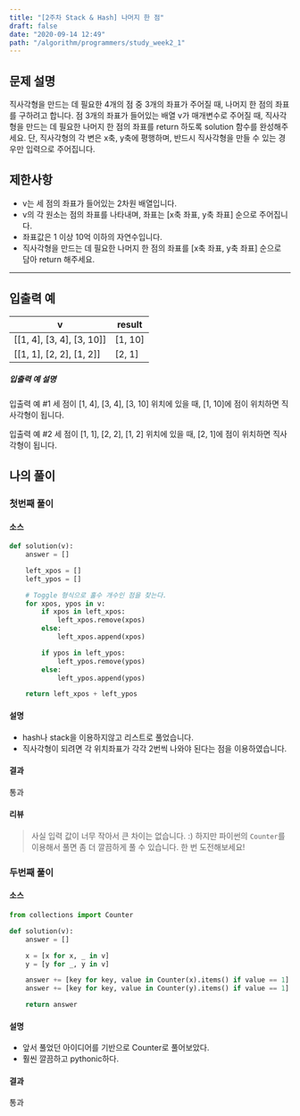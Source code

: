 ```yaml
---
title: "[2주차 Stack & Hash] 나머지 한 점"
draft: false
date: "2020-09-14 12:49"
path: "/algorithm/programmers/study_week2_1"
---
```


## 문제 설명

직사각형을 만드는 데 필요한 4개의 점 중 3개의 좌표가 주어질 때, 나머지 한 점의 좌표를 구하려고 합니다. 점 3개의 좌표가 들어있는 배열 v가 매개변수로 주어질 때, 직사각형을 만드는 데 필요한 나머지 한 점의 좌표를 return 하도록 solution 함수를 완성해주세요. 단, 직사각형의 각 변은 x축, y축에 평행하며, 반드시 직사각형을 만들 수 있는 경우만 입력으로 주어집니다.

## 제한사항

- v는 세 점의 좌표가 들어있는 2차원 배열입니다.
- v의 각 원소는 점의 좌표를 나타내며, 좌표는 [x축 좌표, y축 좌표] 순으로 주어집니다.
- 좌표값은 1 이상 10억 이하의 자연수입니다.
- 직사각형을 만드는 데 필요한 나머지 한 점의 좌표를 [x축 좌표, y축 좌표] 순으로 담아 return 해주세요.

------

## 입출력 예

| v                         | result  |
| ------------------------- | ------- |
| [[1, 4], [3, 4], [3, 10]] | [1, 10] |
| [[1, 1], [2, 2], [1, 2]]  | [2, 1]  |

##### 입출력 예 설명

입출력 예 #1
세 점이 [1, 4], [3, 4], [3, 10] 위치에 있을 때, [1, 10]에 점이 위치하면 직사각형이 됩니다.

입출력 예 #2
세 점이 [1, 1], [2, 2], [1, 2] 위치에 있을 때, [2, 1]에 점이 위치하면 직사각형이 됩니다.



## 나의 풀이

### 첫번째 풀이

#### 소스

```python
def solution(v):
    answer = []

    left_xpos = []
    left_ypos = []

    # Toggle 형식으로 홀수 개수인 점을 찾는다.
    for xpos, ypos in v:
        if xpos in left_xpos:
            left_xpos.remove(xpos)
        else:
            left_xpos.append(xpos)

        if ypos in left_ypos:
            left_ypos.remove(ypos)
        else:
            left_ypos.append(ypos)

    return left_xpos + left_ypos
```

#### 설명

- hash나 stack을 이용하지않고 리스트로 풀었습니다.
- 직사각형이 되려면 각 위치좌표가 각각 2번씩 나와야 된다는 점을 이용하였습니다.

#### 결과

통과

#### 리뷰

> 사실 입력 값이 너무 작아서 큰 차이는 없습니다. :)
> 하지만 파이썬의 `Counter`를 이용해서 풀면 좀 더 깔끔하게 풀 수 있습니다.
> 한 번 도전해보세요!



### 두번째 풀이

#### 소스

```python
from collections import Counter 

def solution(v):
    answer = []

    x = [x for x, _ in v]
    y = [y for _, y in v]

    answer += [key for key, value in Counter(x).items() if value == 1]
    answer += [key for key, value in Counter(y).items() if value == 1]

    return answer 
```

#### 설명

- 앞서 풀었던 아이디어를 기반으로  Counter로 풀어보았다.
- 훨씬 깔끔하고 pythonic하다.

#### 결과

통과